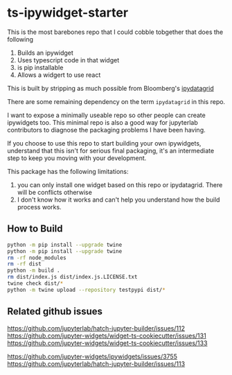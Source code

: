 # ts-ipywidget-starter

This is the most barebones repo that I could cobble tobgether that does the following
1. Builds an ipywidget
2. Uses typescript code in that widget
3. is pip installable
4. Allows a widgert to use react

This is built by stripping as much possible from Bloomberg's [ipydatagrid](https://github.com/bloomberg/ipydatagrid)

There are some remaining dependency on the term `ipydatagrid` in this repo.  

I want to expose a minimally useable repo so other people can create ipywidgets too.  This minimal repo is also a good way for jupyterlab contributors to diagnose the packaging problems I have been having.

If you choose to use this repo to start building your own ipywidgets, understand that this isn't for serious final packaging, it's an intermediate step to keep you moving with your development.

This package has the following limitations:
1. you can only install one widget based on this repo or ipydatagrid.  There will be conflicts otherwise
2. I don't know how it works and can't help you understand how the build process works.

## How to Build
```bash
python -m pip install --upgrade twine
python -m pip install --upgrade twine
rm -rf node_modules
rm -rf dist
python -m build .
rm dist/index.js dist/index.js.LICENSE.txt
twine check dist/*
python -m twine upload --repository testpypi dist/*
```


## Related github issues

https://github.com/jupyterlab/hatch-jupyter-builder/issues/112
https://github.com/jupyter-widgets/widget-ts-cookiecutter/issues/131
https://github.com/jupyter-widgets/widget-ts-cookiecutter/issues/133

https://github.com/jupyter-widgets/ipywidgets/issues/3755
https://github.com/jupyterlab/hatch-jupyter-builder/issues/113

